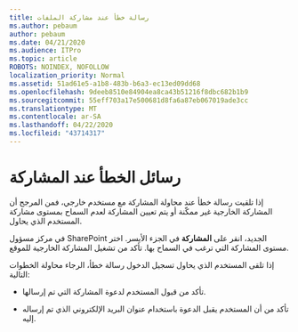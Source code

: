 ```yaml
---
title: رسالة خطأ عند مشاركة الملفات
ms.author: pebaum
author: pebaum
ms.date: 04/21/2020
ms.audience: ITPro
ms.topic: article
ROBOTS: NOINDEX, NOFOLLOW
localization_priority: Normal
ms.assetid: 51ad61e5-a1b8-483b-b6a3-ec13ed09dd68
ms.openlocfilehash: 9deeb8510e84904ea8ca43b51216f8dbc682b1b9
ms.sourcegitcommit: 55eff703a17e500681d8fa6a87eb067019ade3cc
ms.translationtype: MT
ms.contentlocale: ar-SA
ms.lasthandoff: 04/22/2020
ms.locfileid: "43714317"
---
```

# <a name="error-messages-when-sharing"></a>رسائل الخطأ عند المشاركة

إذا تلقيت رسالة خطأ عند محاولة المشاركة مع مستخدم خارجي، فمن المرجح أن المشاركة الخارجية غير ممكّنة أو يتم تعيين المشاركة لعدم السماح بمستوى مشاركة المستخدم الذي يحاول.
  
في مركز مسؤول SharePoint الجديد، انقر على **المشاركة** في الجزء الأيسر. اختر مستوى المشاركة التي ترغب في السماح بها. تأكد من تشغيل المشاركة الخارجية للموقع. 
  
إذا تلقى المستخدم الذي يحاول تسجيل الدخول رسالة خطأ، الرجاء محاولة الخطوات التالية:
  
- تأكد من قبول المستخدم لدعوة المشاركة التي تم إرسالها.
    
- تأكد من أن المستخدم يقبل الدعوة باستخدام عنوان البريد الإلكتروني الذي تم إرساله إليه.
    

